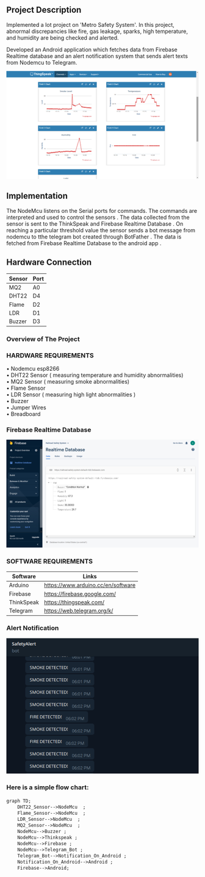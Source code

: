 





## Project Description

Implemented a Iot project on  'Metro Safety System'.
 In this project,  abnormal discrepancies like fire, gas leakage, sparks, high temperature, and humidity are being checked and alerted.
 
Developed an Android application which fetches data from Firebase Realtime database and an alert notification system that sends alert texts from Nodemcu to Telegram.

![](https://github.com/DebankanSarkar12/Metro-Hazard-Detection-/blob/main/Img/ThinkSpeak.png)

## Implementation

The NodeMcu listens on the Serial ports for commands. The commands are interpreted and used to control the sensors . 
The data collected from the sensor is sent to the ThinkSpeak and Firebase Realtime Database . On reaching a particular threshold value the sensor sends a bot message from nodemcu to tthe telegram bot created through BotFather . The data is fetched from Firebase Realtime Database to the android app . 

## Hardware Connection

| Sensor  | Port |
| ------ | ------ |
| MQ2 | A0 |
| DHT22 | D4|
| Flame|D2|
| LDR| D1 |
|Buzzer| D3 |

### Overview of The Project <br>

### HARDWARE REQUIREMENTS<br>

•	Nodemcu esp8266 <br>
•	DHT22 Sensor  ( measuring temperature and humidity abnormalities)<br>
•	MQ2 Sensor  ( measuring smoke abnormalities)<br>
•	Flame Sensor <br>
•	LDR Sensor  ( measuring high light abnormalities )<br>
•	Buzzer<br>
•	Jumper Wires <br>
•	Breadboard <br>

### Firebase Realtime Database 
![](https://github.com/DebankanSarkar12/Metro-Hazard-Detection-/blob/main/Img/Firebase.png)

### SOFTWARE REQUIREMENTS<br>

| Software  | Links |
| ------ | ------ |
| Arduino | https://www.arduino.cc/en/software |
| Firebase | https://firebase.google.com/ |
| ThinkSpeak | https://thingspeak.com/ |
| Telegram | https://web.telegram.org/k/ |

### Alert Notification 
![](https://github.com/DebankanSarkar12/Metro-Hazard-Detection-/blob/main/Img/Telegrambot.PNG)
### Here is a simple flow chart:

```mermaid
graph TD;
    DHT22_Sensor-->NodeMcu  ;
    Flame_Sensor-->NodeMcu  ;
    LDR_Sensor-->NodeMcu  ;
    MQ2_Sensor-->NodeMcu  ;
    NodeMcu-->Buzzer ;
    NodeMcu-->Thinkspeak ;
    NodeMcu-->Firebase ;
    NodeMcu-->Telegram_Bot ;
    Telegram_Bot-->Notification_On_Android ; 
    Notification_On_Android-->Android ;
    Firebase-->Android;
```

